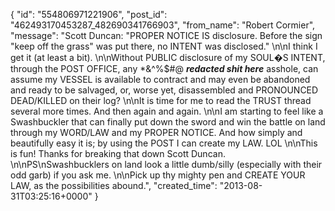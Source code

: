  {
   "id": "554806971221906",
   "post_id": "462493170453287_482690341766903",
   "from_name": "Robert Cormier",
   "message": "Scott Duncan: \"PROPER NOTICE IS disclosure. Before the sign \"keep off the grass\" was put there, no INTENT was disclosed.\" \n\nI think I get it (at least a bit). \n\nWithout PUBLIC disclosure of my SOUL�S INTENT, through the POST OFFICE, any *&^%$#@ ***redacted shit here*** asshole, can assume my VESSEL is available to contract and may even be abandoned and ready to be salvaged, or, worse yet, disassembled and PRONOUNCED DEAD/KILLED on their log? \n\nIt is time for me to read the TRUST thread several more times. And then again and again.  \n\nI am starting to feel like a Swashbuckler that can finally put down the sword and win the battle on land through my WORD/LAW and my PROPER NOTICE. And how simply and beautifully easy it is; by using the POST I can create my LAW. LOL \n\nThis is fun! Thanks for breaking that down Scott Duncan. \n\nPS\nSwashbucklers on land look a little dumb/silly (especially with their odd garb) if you ask me. \n\nPick up thy mighty pen and CREATE YOUR LAW, as the possibilities abound.",
   "created_time": "2013-08-31T03:25:16+0000"
 }
